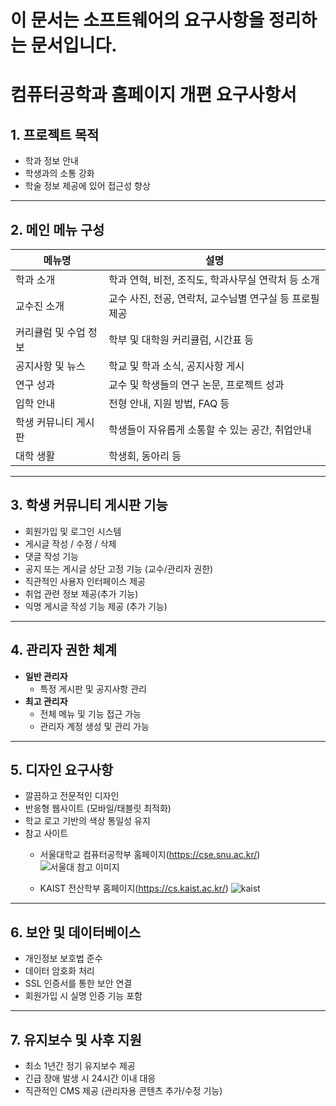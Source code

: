 # 이 문서는 소프트웨어의 요구사항을 정리하는 문서입니다. 
# 컴퓨터공학과 홈페이지 개편 요구사항서

## 1. 프로젝트 목적
- 학과 정보 안내
- 학생과의 소통 강화
- 학술 정보 제공에 있어 접근성 향상

---

## 2. 메인 메뉴 구성

| 메뉴명 | 설명 |
|--------|------|
| 학과 소개 | 학과 연혁, 비전, 조직도, 학과사무실 연락처 등 소개 |
| 교수진 소개 | 교수 사진, 전공, 연락처, 교수님별 연구실 등 프로필 제공 |
| 커리큘럼 및 수업 정보 | 학부 및 대학원 커리큘럼, 시간표 등 |
| 공지사항 및 뉴스 | 학교 및 학과 소식, 공지사항 게시 |
| 연구 성과 | 교수 및 학생들의 연구 논문, 프로젝트 성과 |
| 입학 안내 | 전형 안내, 지원 방법, FAQ 등 |
| 학생 커뮤니티 게시판 | 학생들이 자유롭게 소통할 수 있는 공간, 취업안내 |
| 대학 생활 | 학생회, 동아리 등 |

---

## 3. 학생 커뮤니티 게시판 기능
- 회원가입 및 로그인 시스템
- 게시글 작성 / 수정 / 삭제
- 댓글 작성 기능
- 공지 또는 게시글 상단 고정 기능 (교수/관리자 권한)
- 직관적인 사용자 인터페이스 제공
- 취업 관련 정보 제공(추가 기능)
- 익명 게시글 작성 기능 제공 (추가 기능)
---

## 4. 관리자 권한 체계
- **일반 관리자**
  - 특정 게시판 및 공지사항 관리
- **최고 관리자**
  - 전체 메뉴 및 기능 접근 가능
  - 관리자 계정 생성 및 관리 가능

---

## 5. 디자인 요구사항
- 깔끔하고 전문적인 디자인
- 반응형 웹사이트 (모바일/태블릿 최적화)
- 학교 로고 기반의 색상 통일성 유지
- 참고 사이트
  - 서울대학교 컴퓨터공학부 홈페이지(https://cse.snu.ac.kr/)
   ![서울대 참고 이미지](https://github.com/HBNU-COME2105/webtf-faier-team-2/blob/main/1.%20Requirement%20Analysis/Figures/%EC%84%9C%EC%9A%B8%EB%8C%80.png?raw=true)

  - KAIST 전산학부 홈페이지(https://cs.kaist.ac.kr/)
    ![kaist](https://github.com/HBNU-COME2105/webtf-faier-team-2/blob/main/1.%20Requirement%20Analysis/Figures/kaist.png?raw=true)

---

## 6. 보안 및 데이터베이스
- 개인정보 보호법 준수
- 데이터 암호화 처리
- SSL 인증서를 통한 보안 연결
- 회원가입 시 실명 인증 기능 포함

---

## 7. 유지보수 및 사후 지원
- 최소 1년간 정기 유지보수 제공
- 긴급 장애 발생 시 24시간 이내 대응
- 직관적인 CMS 제공 (관리자용 콘텐츠 추가/수정 기능)

